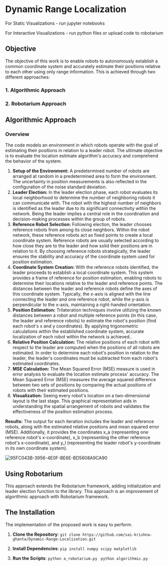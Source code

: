 # Dynamic Range Localization

For Static Visualizations - run jupyter notebooks


For Interactive Visualizations - run python files or upload code to robotarium


## Objective
The objective of this work is to enable robots to autonomously establish a common coordinate system and accurately estimate their positions relative to each other using only range information. This is achieved through two different approaches:

### 1. **Algorithmic Approach**
### 2. **Robotarium Approach**

## Algorithmic Approach

### Overview
The code models an environment in which robots operate with the goal of estimating their positions in relation to a leader robot. The ultimate objective is to evaluate the location estimate algorithm's accuracy and comprehend the behavior of the system.

 1. **Setup of the Environment:** A predetermined number of robots are arranged at random in a predetermined area to form the environment. The uncertainty in position measurements is also reflected in the configuration of the noise standard deviation.
 2. **Leader Election:** In the leader election phase, each robot evaluates its local neighborhood to determine the number of neighboring robots it can communicate with. The robot with the highest number of neighbors is identified as the leader due to its significant connectivity within the network. Being the leader implies a central role in the coordination and decision-making processes within the group of robots.
 3. **Reference Robot Selection:** Following election, the leader chooses reference robots from among its close neighbors. Within the robot network, these reference robots act as fixed points to create a local coordinate system.  Reference robots are usually selected according to how close they are to the leader and how solid their positions are in relation to it. By choosing reference robots strategically, the leader ensures the stability and accuracy of the coordinate system used for position estimation.
 4. **Coordinate System Creation:** With the reference robots identified, the leader proceeds to establish a local coordinate system. This system provides a frame of reference for position estimation, enabling robots to determine their locations relative to the leader and reference points. The distances between the leader and reference robots define the axes of this coordinate system. Typically, the x-axis is aligned with the line connecting the leader and one reference robot, while the y-axis is perpendicular to the x-axis, maintaining a right-handed orientation.
 5. **Position Estimation:** Trilateration techniques involve utilizing the known distances between a robot and multiple reference points (in this case, the leader and reference robots) to estimate the robot's position (find each robot's x and y coordinates). By applying trigonometric calculations within the established coordinate system, accurate localization of each robot within the network is achieved..
 6. **Relative Position Calculation:** The relative positions of each robot with respect to the leader are computed when the positions of all robots are estimated. In order to determine each robot's position in relation to the leader, the leader's coordinates must be subtracted from each robot's estimated coordinates.
 7. **MSE Calculation:** The Mean Squared Error (MSE) measure is used in error analysis to evaluate the location estimate process' accuracy. The Mean Squared Error (MSE) measures the average squared difference between two sets of positions by comparing the actual positions of robots with their estimated positions.
 8. **Visualization:** Seeing every robot's location on a two-dimensional layout is the last stage. This graphical representation aids in understanding the spatial arrangement of robots and validates the effectiveness of the position estimation process.

**Results:** The output for each iteration includes the leader and reference robots, along with the estimated relative positions and mean squared error (MSE). Additionally, it provides the coordinates x_a (representing one reference robot's x-coordinate), x_b (representing the other reference robot's x-coordinate), and y_l (representing the leader robot's y-coordinate in its own coordinate system). 

![95FC043B-3956-4E0F-BE6E-BD5608A9CA90](https://github.com/sai-krishna-ghanta/Dynamic-Range-Localization/assets/84200397/2d2b22b3-25ac-4b86-b9ae-e13afa94ac90)

## Using Robotarium
This approach extends the Robotarium framework, adding initialization and leader election function to the library. This approach is an improvement of algorithmic approach with Robotarium framework. 

## The Installation
The implementation of the proposed work is easy to perform. 

1. **Clone the Repository**:
```git clone https://github.com/sai-krishna-ghanta/Dynamic-Range-Localization.git```

2. **Install Dependencies**:
```pip install numpy scipy matplotlib```

3. **Run the Scripts**:
```python a_robotarium.py ```
```python algorithmic.py```


